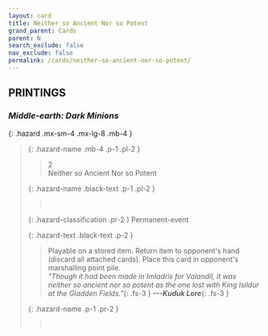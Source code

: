 ```yaml
---
layout: card
title: Neither so Ancient Nor so Potent
grand_parent: Cards
parent: N
search_exclude: false
nav_exclude: false
permalink: /cards/neither-so-ancient-nor-so-potent/
---
```


## PRINTINGS


### _Middle-earth: Dark Minions_

{: .hazard .mx-sm-4 .mx-lg-8 .mb-4 }
> {: .hazard-name .mb-4 .p-1 .pl-2 }
> > <div class="hazard-mp">2</div>
> > <div class="card-name">Neither so Ancient Nor so Potent</div>
>
> {: .hazard-name .black-text .p-1 .pl-2 }
> > &nbsp;
>
> {: .hazard-classification .pr-2 }
> Permanent-event
>
> {: .hazard-text .black-text .p-2 }
> > Playable on a stored item. Return item to opponent's hand (discard all attached cards). Place this card in opponent's marshalling point pile. <br>_"Though it had been made in Imladris for Valandil, it was neither so ancient nor so potent as the one lost with King Isildur at the Gladden Fields."_{: .fs-3 } ***---&#65279;Kuduk Lore***{: .fs-3 } 
>
> {: .hazard-name .p-1 .pr-2 }
> > <div class="card-shield"></div>
> > <div class="card-corruption">&nbsp;</div>
